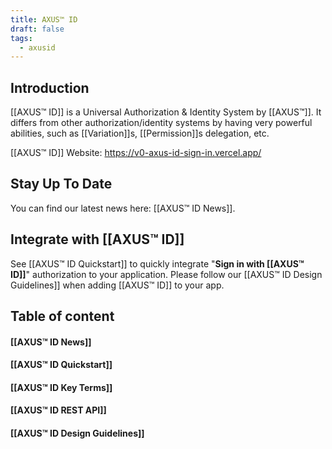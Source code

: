 ```yaml
---
title: AXUS™ ID
draft: false
tags:
  - axusid
---
```

## Introduction
[[AXUS™ ID]] is a Universal Authorization & Identity System by [[AXUS™]].
It differs from other authorization/identity systems by having very powerful abilities, such as [[Variation]]s, [[Permission]]s delegation, etc.

[[AXUS™ ID]] Website: https://v0-axus-id-sign-in.vercel.app/
## Stay Up To Date
You can find our latest news here: [[AXUS™ ID News]].
## Integrate with [[AXUS™ ID]]
See [[AXUS™ ID Quickstart]] to quickly integrate "**Sign in with [[AXUS™ ID]]**" authorization to your application.
Please follow our [[AXUS™ ID Design Guidelines]] when adding [[AXUS™ ID]] to your app.
## Table of content
#### [[AXUS™ ID News]]
#### [[AXUS™ ID Quickstart]]
#### [[AXUS™ ID Key Terms]]
#### [[AXUS™ ID REST API]]
#### [[AXUS™ ID Design Guidelines]]